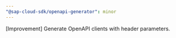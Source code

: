```yaml
---
"@sap-cloud-sdk/openapi-generator": minor
---
```


[Improvement] Generate OpenAPI clients with header parameters.

